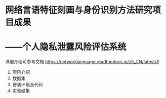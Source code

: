 # 网络言语特征刻画与身份识别方法研究项目成果
# ——个人隐私泄露风险评估系统
详细介绍可参考文档 <https://networklanguage.readthedocs.io/zh_CN/latest/#>
1. 项目介绍
2. 数据集
3. 安装环境及代码
4. 实验结果

